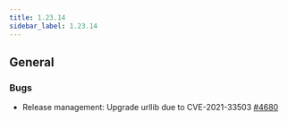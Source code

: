 ```yaml
---
title: 1.23.14
sidebar_label: 1.23.14
---
```


## General

### Bugs

- Release management: Upgrade urllib due to CVE-2021-33503 [#4680](https://github.com/rucio/rucio/issues/4680)

